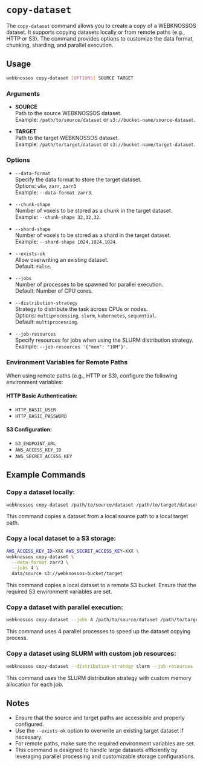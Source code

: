 # `copy-dataset`

The `copy-dataset` command allows you to create a copy of a WEBKNOSSOS dataset. It supports copying datasets locally or from remote paths (e.g., HTTP or S3). The command provides options to customize the data format, chunking, sharding, and parallel execution.

## Usage

```bash
webknossos copy-dataset [OPTIONS] SOURCE TARGET
```

### Arguments

- **SOURCE**  
    Path to the source WEBKNOSSOS dataset.  
    Example: `/path/to/source/dataset` or `s3://bucket-name/source-dataset`.

- **TARGET**  
    Path to the target WEBKNOSSOS dataset.  
    Example: `/path/to/target/dataset` or `s3://bucket-name/target-dataset`.

### Options
- `--data-format`  
    Specify the data format to store the target dataset.  
    Options: `wkw`, `zarr`, `zarr3`  
    Example: `--data-format zarr3`.

- `--chunk-shape`  
    Number of voxels to be stored as a chunk in the target dataset.  
    Example: `--chunk-shape 32,32,32`.

- `--shard-shape`  
    Number of voxels to be stored as a shard in the target dataset.  
    Example: `--shard-shape 1024,1024,1024`.

- `--exists-ok`  
    Allow overwriting an existing dataset.  
    Default: `False`.

- `--jobs`  
    Number of processes to be spawned for parallel execution.  
    Default: Number of CPU cores.

- `--distribution-strategy`  
    Strategy to distribute the task across CPUs or nodes.  
    Options: `multiprocessing`, `slurm`, `kubernetes`, `sequential`.  
    Default: `multiprocessing`.

- `--job-resources`  
    Specify resources for jobs when using the SLURM distribution strategy.  
    Example: `--job-resources '{"mem": "10M"}'`.

### Environment Variables for Remote Paths

When using remote paths (e.g., HTTP or S3), configure the following environment variables:

#### HTTP Basic Authentication:
- `HTTP_BASIC_USER`  
- `HTTP_BASIC_PASSWORD`

#### S3 Configuration:
- `S3_ENDPOINT_URL`  
- `AWS_ACCESS_KEY_ID`  
- `AWS_SECRET_ACCESS_KEY`

## Example Commands

### Copy a dataset locally:
```bash
webknossos copy-dataset /path/to/source/dataset /path/to/target/dataset
```
This command copies a dataset from a local source path to a local target path.

### Copy a local dataset to a S3 storage:
```bash
AWS_ACCESS_KEY_ID=XXX AWS_SECRET_ACCESS_KEY=XXX \
webknossos copy-dataset \
  --data-format zarr3 \
  --jobs 4 \
  data/source s3://webknossos-bucket/target
```
This command copies a local dataset to a remote S3 bucket. Ensure that the required S3 environment variables are set.

### Copy a dataset with parallel execution:
```bash
webknossos copy-dataset --jobs 4 /path/to/source/dataset /path/to/target/dataset
```
This command uses 4 parallel processes to speed up the dataset copying process.

### Copy a dataset using SLURM with custom job resources:
```bash
webknossos copy-dataset --distribution-strategy slurm --job-resources '{"mem": "10M"}' /path/to/source/dataset /path/to/target/dataset
```
This command uses the SLURM distribution strategy with custom memory allocation for each job.

## Notes

- Ensure that the source and target paths are accessible and properly configured.
- Use the `--exists-ok` option to overwrite an existing target dataset if necessary.
- For remote paths, make sure the required environment variables are set.
- This command is designed to handle large datasets efficiently by leveraging parallel processing and customizable storage configurations.